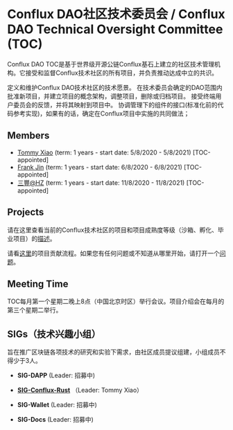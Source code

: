 # Conflux DAO社区技术委员会 /  Conflux DAO Technical Oversight Committee (TOC)



Conflux DAO TOC是基于世界级开源公链Conflux基石上建立的社区技术管理机构。它接受和监督Conflux技术社区的所有项目，并负责推动达成中立的共识。

定义和维护Conflux DAO技术社区的技术愿景。
在技术委员会确定的DAO范围内批准新项目，并建立项目的概念架构，调整项目，删除或归档项目。
接受终端用户委员会的反馈，并将其映射到项目中。
协调管理下的组件的接口(标准化前的代码参考实现)，如果有的话，确定在Conflux项目中实施的共同做法；



## Members

- [Tommy Xiao](https://github.com/Conflux-DAO-TOC/toc/issues/2) (term: 1 years - start date: 5/8/2020 - 5/8/2021) [TOC-appointed]
- [Frank Jin](https://github.com/Conflux-DAO-TOC/toc/issues/4)  (term: 1 years - start date: 6/8/2020 - 6/8/2021) [TOC-appointed]
- [三豐@HZ](https://github.com/Conflux-DAO-TOC/toc/issues/5) (term: 1 years - start date: 11/8/2020 - 11/8/2021) [TOC-appointed]



## Projects

请在这里查看当前的Conflux技术社区的项目和项目成熟度等级（沙箱、孵化、毕业项目）的[描述](./projects.md)。

请看[这里](./CONTRIBUTING.md)的项目贡献流程。如果您有任何问题或不知道从哪里开始，请打开一个[问题](https://github.com/Conflux-DAO-TOC/toc/issues)。





## Meeting Time

TOC每月第一个星期二晚上8点（中国北京时区）举行会议。项目介绍会在每月的第三个星期二举行。





## SIGs（技术兴趣小组）

旨在推广区块链各项技术的研究和实验下需求，由社区成员提议组建，小组成员不得少于3人。

- **SIG-DAPP** (Leader: 招募中)

- [**SIG-Conflux-Rust**](https://github.com/Conflux-DAO-TOC/sig-conflux-rust) （Leader: Tommy Xiao）
- **SIG-Wallet** (Leader: 招募中)
- **SIG-Docs** (Leader: 招募中)





